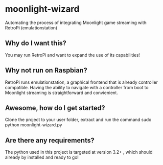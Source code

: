 # moonlight-wizard
Automating the process of integrating Moonlight game streaming with RetroPi (emulationstation)

## Why do I want this?
You may run RetroPi and want to expand the use of its capabilities!

## Why not run on Raspbian?
RetroPi runs emulationstation, a graphical frontend that is already controller compatible.
Having the ability to navigate with a controller from boot to Moonlight streaming is straightforward and convienient.

## Awesome, how do I get started?
Clone the project to your user folder, extract and run the command
    sudo python moonlight-wizard.py

## Are there any requirements?
The python used in this project is targeted at version 3.2+ , which should already by installed and ready to go!

